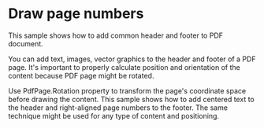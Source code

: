 # Draw page numbers
This sample shows how to add common header and footer to PDF document.

You can add text, images, vector graphics to the header and footer of a PDF page. It's important to properly calculate position and orientation of the content because PDF page might be rotated.

Use PdfPage.Rotation property to transform the page's coordinate space before drawing the content. This sample shows how to add centered text to the header and right-aligned page numbers to the footer. The same technique might be used for any type of content and positioning.